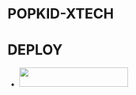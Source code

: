 # POPKID-XTECH

# DEPLOY
- <a align="center"><a href="https://dashboard.heroku.com/new?template=https://github.com/Popkiddevs/POPKID-XTECH"> <img src="https://img.shields.io/badge/DEPLOY%20NOW-green?style=for-the-badge&logo=versace" width="220" height="38.45"/></a></p>

